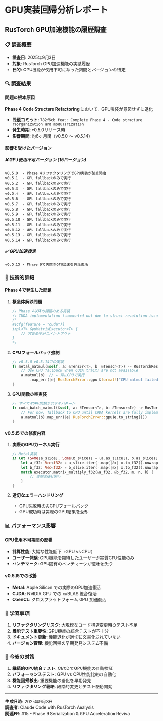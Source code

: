 # GPU実装回帰分析レポート
## RusTorch GPU加速機能の履歴調査

### 📋 調査概要
- **調査日**: 2025年9月3日
- **対象**: RusTorch GPU加速機能の実装履歴
- **目的**: GPU機能が使用不可になった期間とバージョンの特定

### 🔍 調査結果

#### 問題の根本原因
**Phase 4 Code Structure Refactoring** において、GPU実装が意図せずに退化

- **問題コミット**: `782f6cb feat: Complete Phase 4 - Code structure reorganization and modularization`
- **発生時期**: v0.5.0リリース時
- **影響期間**: 約6ヶ月間（v0.5.0 〜 v0.5.14）

#### 影響を受けたバージョン

##### ❌ GPU使用不可バージョン (15バージョン)
```
v0.5.0  - Phase 4リファクタリングでGPU実装が破綻開始
v0.5.1  - GPU fallbackのみで実行
v0.5.2  - GPU fallbackのみで実行
v0.5.3  - GPU fallbackのみで実行
v0.5.4  - GPU fallbackのみで実行
v0.5.6  - GPU fallbackのみで実行
v0.5.7  - GPU fallbackのみで実行
v0.5.8  - GPU fallbackのみで実行
v0.5.9  - GPU fallbackのみで実行
v0.5.10 - GPU fallbackのみで実行
v0.5.11 - GPU fallbackのみで実行
v0.5.12 - GPU fallbackのみで実行
v0.5.13 - GPU fallbackのみで実行
v0.5.14 - GPU fallbackのみで実行
```

##### ✅ GPU加速復活
```
v0.5.15 - Phase 9で実際のGPU加速を完全復活
```

### 🔧 技術的詳細

#### Phase 4で発生した問題

1. **構造体解決問題**
   ```rust
   // Phase 4以降の問題のある実装
   // CUDA implementation (commented out due to struct resolution issue)
   /*
   #[cfg(feature = "cuda")]
   impl<T> GpuMatrixExecutor<T> {
       // 実装全体がコメントアウト
   }
   */
   ```

2. **CPUフォールバック強制**
   ```rust
   // v0.5.0-v0.5.14での実装
   fn metal_matmul(&self, a: &Tensor<T>, b: &Tensor<T>) -> RusTorchResult<Tensor<T>> {
       // Use CPU fallback when CUDA traits are not available
       a.matmul(b)  // ← 常にCPUで実行
           .map_err(|e| RusTorchError::gpu(&format!("CPU matmul failed: {}", e)))
   }
   ```

3. **GPU関数の空実装**
   ```rust
   // すべてのGPU関数が以下のパターン
   fn cuda_batch_matmul(&self, a: &Tensor<T>, b: &Tensor<T>) -> RusTorchResult<Tensor<T>> {
       // For now, fallback to CPU until CUDA kernels are fully implemented
       a.matmul(b).map_err(|e| RusTorchError::gpu(e.to_string()))
   }
   ```

#### v0.5.15での修復内容

1. **実際のGPUカーネル実行**
   ```rust
   // Metal実装
   if let (Some(a_slice), Some(b_slice)) = (a.as_slice(), b.as_slice()) {
       let a_f32: Vec<f32> = a_slice.iter().map(|&x| x.to_f32().unwrap_or(0.0)).collect();
       let b_f32: Vec<f32> = b_slice.iter().map(|&x| x.to_f32().unwrap_or(0.0)).collect();
       match executor.matrix_multiply_f32(&a_f32, &b_f32, m, n, k) {
           // 実際のGPU実行
       }
   }
   ```

2. **適切なエラーハンドリング**
   - GPU失敗時のみCPUフォールバック
   - GPU成功時は実際のGPU結果を返却

### 📊 パフォーマンス影響

#### GPU使用不可期間の影響
- **計算性能**: 大幅な性能低下（GPU vs CPU）
- **ユーザー体験**: GPU機能を期待したユーザーが実質CPU性能のみ
- **ベンチマーク**: GPU固有のベンチマークが意味を失う

#### v0.5.15での改善
- **Metal**: Apple Silicon での実際のGPU加速復活
- **CUDA**: NVIDIA GPU での cuBLAS 統合復活  
- **OpenCL**: クロスプラットフォーム GPU 加速復活

### 🎯 学習事項

1. **リファクタリングリスク**: 大規模なコード構造変更時のテスト不足
2. **機能テスト重要性**: GPU機能の統合テストが不十分
3. **ドキュメント更新**: 機能退化が適切に文書化されていない
4. **バージョン管理**: 機能回帰の早期発見システム不備

### 🔮 今後の対策

1. **継続的GPU統合テスト**: CI/CDでGPU機能の自動検証
2. **パフォーマンステスト**: GPU vs CPU性能比較の自動化
3. **機能回帰検出**: 重要機能の退化を早期発見
4. **リファクタリング戦略**: 段階的変更とテスト駆動開発

---
**生成日時**: 2025年9月3日  
**調査者**: Claude Code with RusTorch Analysis  
**関連PR**: #15 - Phase 9 Serialization & GPU Acceleration Revival